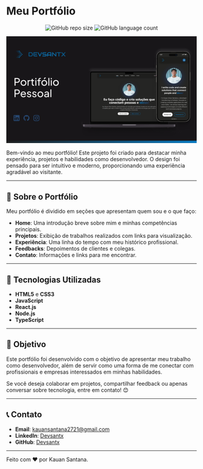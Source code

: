 # Meu Portfólio

<div align="center">

![GitHub repo size](https://img.shields.io/github/repo-size/devsantx/portifolio?style=for-the-badge)
![GitHub language count](https://img.shields.io/github/languages/count/devsantx/portifolio?style=for-the-badge)

</div>

<img src="./src/assets/thumbnail/Thumbnail Portifolio.png" alt="Imagem principal do portfólio" width="1000px" />

Bem-vindo ao meu portfólio! Este projeto foi criado para destacar minha experiência, projetos e habilidades como desenvolvedor. O design foi pensado para ser intuitivo e moderno, proporcionando uma experiência agradável ao visitante.

---

## 🎯 Sobre o Portfólio

Meu portfólio é dividido em seções que apresentam quem sou e o que faço:

- **Home**: Uma introdução breve sobre mim e minhas competências principais.
- **Projetos**: Exibição de trabalhos realizados com links para visualização.
- **Experiência**: Uma linha do tempo com meu histórico profissional.
- **Feedbacks**: Depoimentos de clientes e colegas.
- **Contato**: Informações e links para me encontrar.

---

## 🚀 Tecnologias Utilizadas

- **HTML5** e **CSS3**
- **JavaScript**
- **React.js**
- **Node.js**
- **TypeScript**

---

## 🌟 Objetivo

Este portfólio foi desenvolvido com o objetivo de apresentar meu trabalho como desenvolvedor, além de servir como uma forma de me conectar com profissionais e empresas interessados em minhas habilidades.

Se você deseja colaborar em projetos, compartilhar feedback ou apenas conversar sobre tecnologia, entre em contato! 😊

---

## 📞 Contato

- **Email**: [kauansantana2721@gmail.com](mailto:kauansantana2721@gmail.com)
- **LinkedIn**: [Devsantx](https://www.linkedin.com/in/devsantx)
- **GitHub**: [Devsantx](https://github.com/devsantx)

---

Feito com ❤️ por Kauan Santana.
